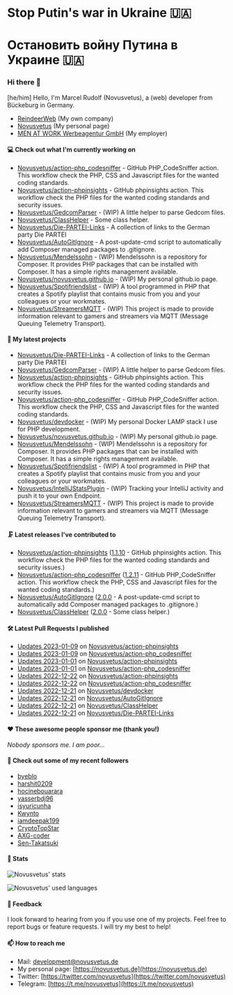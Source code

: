 # Stop Putin's war in Ukraine 🇺🇦
# Остановить войну Путина в Украине 🇺🇦

### Hi there 👋

[he/him]
Hello, I'm Marcel Rudolf (Novusvetus), a (web) developer from Bückeburg in Germany.

* [ReindeerWeb](https://reindeer-web.de) (My own company)
* [Novusvetus](https://novusvetus.de) (My personal page)
* [MEN AT WORK Werbeagentur GmbH](https://www.men-at-work.de/) (My employer)

#### 💻 Check out what I'm currently working on

- [Novusvetus/action-php_codesniffer](https://github.com/Novusvetus/action-php_codesniffer) - GitHub PHP_CodeSniffer action. This workflow check the PHP, CSS and Javascript files for the wanted coding standards.
- [Novusvetus/action-phpinsights](https://github.com/Novusvetus/action-phpinsights) - GitHub phpinsights action. This workflow check the PHP files for the wanted coding standards and security issues.
- [Novusvetus/GedcomParser](https://github.com/Novusvetus/GedcomParser) - (WIP) A little helper to parse Gedcom files.
- [Novusvetus/ClassHelper](https://github.com/Novusvetus/ClassHelper) - Some class helper.
- [Novusvetus/Die-PARTEI-Links](https://github.com/Novusvetus/Die-PARTEI-Links) - A collection of links to the German party Die PARTEI
- [Novusvetus/AutoGitIgnore](https://github.com/Novusvetus/AutoGitIgnore) - A post-update-cmd script to automatically add Composer managed packages to .gitignore.
- [Novusvetus/Mendelssohn](https://github.com/Novusvetus/Mendelssohn) - (WIP) Mendelssohn is a repository for Composer. It provides PHP packages that can be installed with Composer. It has a simple rights management available.
- [Novusvetus/novusvetus.github.io](https://github.com/Novusvetus/novusvetus.github.io) - (WIP) My personal github.io page.
- [Novusvetus/Spotifriendslist](https://github.com/Novusvetus/Spotifriendslist) - (WIP) A tool programmed in PHP that creates a Spotify playlist that contains music from you and your colleagues or your workmates.
- [Novusvetus/StreamersMQTT](https://github.com/Novusvetus/StreamersMQTT) - (WIP) This project is made to provide information relevant to gamers and streamers via MQTT (Message Queuing Telemetry Transport).

#### 🐣 My latest projects

- [Novusvetus/Die-PARTEI-Links](https://github.com/Novusvetus/Die-PARTEI-Links) - A collection of links to the German party Die PARTEI
- [Novusvetus/GedcomParser](https://github.com/Novusvetus/GedcomParser) - (WIP) A little helper to parse Gedcom files.
- [Novusvetus/action-phpinsights](https://github.com/Novusvetus/action-phpinsights) - GitHub phpinsights action. This workflow check the PHP files for the wanted coding standards and security issues.
- [Novusvetus/action-php_codesniffer](https://github.com/Novusvetus/action-php_codesniffer) - GitHub PHP_CodeSniffer action. This workflow check the PHP, CSS and Javascript files for the wanted coding standards.
- [Novusvetus/devdocker](https://github.com/Novusvetus/devdocker) - (WIP) My personal Docker LAMP stack I use for PHP development.
- [Novusvetus/novusvetus.github.io](https://github.com/Novusvetus/novusvetus.github.io) - (WIP) My personal github.io page.
- [Novusvetus/Mendelssohn](https://github.com/Novusvetus/Mendelssohn) - (WIP) Mendelssohn is a repository for Composer. It provides PHP packages that can be installed with Composer. It has a simple rights management available.
- [Novusvetus/Spotifriendslist](https://github.com/Novusvetus/Spotifriendslist) - (WIP) A tool programmed in PHP that creates a Spotify playlist that contains music from you and your colleagues or your workmates.
- [Novusvetus/IntelliJStatsPlugin](https://github.com/Novusvetus/IntelliJStatsPlugin) - (WIP) Tracking your IntelliJ activity and push it to your own Endpoint.
- [Novusvetus/StreamersMQTT](https://github.com/Novusvetus/StreamersMQTT) - (WIP) This project is made to provide information relevant to gamers and streamers via MQTT (Message Queuing Telemetry Transport).

#### 🗜 Latest releases I've contributed to

- [Novusvetus/action-phpinsights](https://github.com/Novusvetus/action-phpinsights) ([1.1.10](https://github.com/Novusvetus/action-phpinsights/releases/tag/1.1.10) - GitHub phpinsights action. This workflow check the PHP files for the wanted coding standards and security issues.)
- [Novusvetus/action-php_codesniffer](https://github.com/Novusvetus/action-php_codesniffer) ([1.2.11](https://github.com/Novusvetus/action-php_codesniffer/releases/tag/1.2.11) - GitHub PHP_CodeSniffer action. This workflow check the PHP, CSS and Javascript files for the wanted coding standards.)
- [Novusvetus/AutoGitIgnore](https://github.com/Novusvetus/AutoGitIgnore) ([2.0.0](https://github.com/Novusvetus/AutoGitIgnore/releases/tag/2.0.0) - A post-update-cmd script to automatically add Composer managed packages to .gitignore.)
- [Novusvetus/ClassHelper](https://github.com/Novusvetus/ClassHelper) ([2.0.0](https://github.com/Novusvetus/ClassHelper/releases/tag/2.0.0) - Some class helper.)

#### 🛠 Latest Pull Requests I published

- [Updates 2023-01-09](https://github.com/Novusvetus/action-phpinsights/pull/387) on [Novusvetus/action-phpinsights](https://github.com/Novusvetus/action-phpinsights)
- [Updates 2023-01-09](https://github.com/Novusvetus/action-php_codesniffer/pull/444) on [Novusvetus/action-php_codesniffer](https://github.com/Novusvetus/action-php_codesniffer)
- [Updates 2023-01-01](https://github.com/Novusvetus/action-phpinsights/pull/382) on [Novusvetus/action-phpinsights](https://github.com/Novusvetus/action-phpinsights)
- [Updates 2023-01-01](https://github.com/Novusvetus/action-php_codesniffer/pull/439) on [Novusvetus/action-php_codesniffer](https://github.com/Novusvetus/action-php_codesniffer)
- [Updates 2022-12-22](https://github.com/Novusvetus/action-phpinsights/pull/379) on [Novusvetus/action-phpinsights](https://github.com/Novusvetus/action-phpinsights)
- [Updates 2022-12-22](https://github.com/Novusvetus/action-php_codesniffer/pull/436) on [Novusvetus/action-php_codesniffer](https://github.com/Novusvetus/action-php_codesniffer)
- [Updates 2022-12-21](https://github.com/Novusvetus/devdocker/pull/5) on [Novusvetus/devdocker](https://github.com/Novusvetus/devdocker)
- [Updates 2022-12-21](https://github.com/Novusvetus/AutoGitIgnore/pull/36) on [Novusvetus/AutoGitIgnore](https://github.com/Novusvetus/AutoGitIgnore)
- [Updates 2022-12-21](https://github.com/Novusvetus/ClassHelper/pull/33) on [Novusvetus/ClassHelper](https://github.com/Novusvetus/ClassHelper)
- [Updates 2022-12-21](https://github.com/Novusvetus/Die-PARTEI-Links/pull/9) on [Novusvetus/Die-PARTEI-Links](https://github.com/Novusvetus/Die-PARTEI-Links)

#### ❤️ These awesome people sponsor me (thank you!)

_Nobody sponsors me. I am poor..._

#### 👯 Check out some of my recent followers

- [byeblo](https://github.com/byeblo)
- [harshit0209](https://github.com/harshit0209)
- [hocinebouarara](https://github.com/hocinebouarara)
- [yasserbdj96](https://github.com/yasserbdj96)
- [isyuricunha](https://github.com/isyuricunha)
- [Kwynto](https://github.com/Kwynto)
- [iamdeepak199](https://github.com/iamdeepak199)
- [CryptoTopStar](https://github.com/CryptoTopStar)
- [AXG-coder](https://github.com/AXG-coder)
- [Sen-Takatsuki](https://github.com/Sen-Takatsuki)

#### 🎢 Stats

![Novusvetus' stats](https://github-readme-stats.vercel.app/api?username=novusvetus&show_icons=true&count_private=true)

![Novusvetus' used languages](https://github-readme-stats.vercel.app/api/top-langs?username=novusvetus&layout=compact)

#### 💬 Feedback
I look forward to hearing from you if you use one of my projects. Feel free to report bugs or feature requests.
I will try my best to help!

#### 📫 How to reach me

- Mail: [development@novusvetus.de](mailto:development@novusvetus.de)
- My personal page: [https://novusvetus.de](https://novusvetus.de)
- Twitter: [https://twitter.com/novusvetus](https://twitter.com/novusvetus)
- Telegram: [https://t.me/novusvetus](https://t.me/novusvetus)
